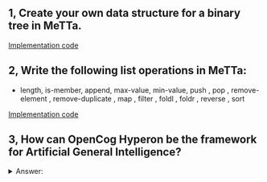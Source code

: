## 1, Create your own data structure for a binary tree in MeTTa.
   [Implementation code ]('./binary_tree.metta')
## 2, Write the following list operations in MeTTa:
   - length, is-member, append, max-value, min-value, push , pop , remove-element , remove-duplicate , map , filter , foldl , foldr , reverse , sort
   
   [Implementation code ]('./list.metta')
## 3, How can OpenCog Hyperon be the framework for Artificial General Intelligence?
 <details>
   <summary>Answer:</summary>
   OpenCog Hyperon can serve as a framework for Artificial General Intelligence (AGI) by combining multiple cognitive architectures and learning models, enabling autonomous, flexible, and adaptive reasoning. It integrates symbolic and subsymbolic methods, such as logic, probabilistic reasoning, and deep learning, to mimic human-like thought processes, allowing AGI systems to generalize knowledge, learn from experience, and make complex decisions across diverse domains.
 </details>
